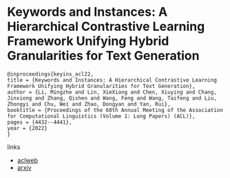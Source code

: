 # Keywords and Instances: A Hierarchical Contrastive Learning Framework Unifying Hybrid Granularities for Text Generation

```
@inproceedings{keyins_acl22,
title = {Keywords and Instances: A Hierarchical Contrastive Learning Framework Unifying Hybrid Granularities for Text Generation},
author = {Li, Mingzhe and Lin, XieXiong and Chen, Xiuying and Chang, Jinxiong and Zhang, Qishen and Wang, Feng and Wang, Taifeng and Liu, Zhongyi and Chu, Wei and Zhao, Dongyan and Yan, Rui},
booktitle = {Proceedings of the 60th Annual Meeting of the Association for Computational Linguistics (Volume 1: Long Papers) (ACL)},
pages = {4432--4441},
year = {2022}
}
```

links
- [aclweb](https://www.aclweb.org/anthology/2022.acl-long.304/)
- [arxiv](https://arxiv.org/abs/2205.13346)
